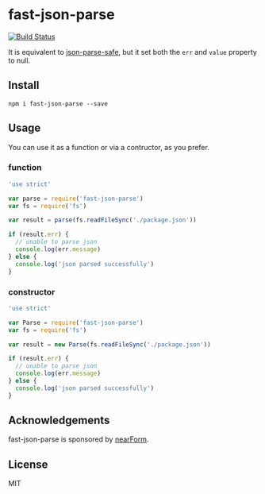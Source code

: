 # fast-json-parse

[![Build Status](https://travis-ci.org/mcollina/fast-json-parse.svg)](https://travis-ci.org/mcollina/fast-json-parse)

It is equivalent to [json-parse-safe](http://npm.im/json-parse-safe),
but it set both the `err` and `value` property to null.

## Install

```
npm i fast-json-parse --save
```

## Usage

You can use it as a function or via a contructor, as you prefer.

### function

```js
'use strict'

var parse = require('fast-json-parse')
var fs = require('fs')

var result = parse(fs.readFileSync('./package.json'))

if (result.err) {
  // unable to parse json
  console.log(err.message)
} else {
  console.log('json parsed successfully')
}
```

### constructor

```js
'use strict'

var Parse = require('fast-json-parse')
var fs = require('fs')

var result = new Parse(fs.readFileSync('./package.json'))

if (result.err) {
  // unable to parse json
  console.log(err.message)
} else {
  console.log('json parsed successfully')
}
```

## Acknowledgements

fast-json-parse is sponsored by [nearForm](http://nearform.com).

## License

MIT
